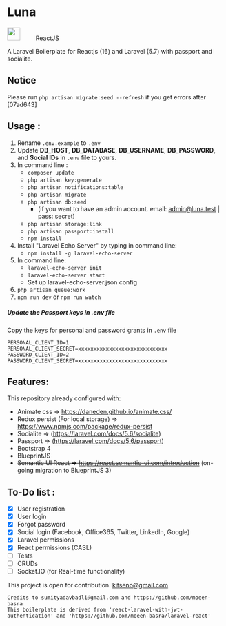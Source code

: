 # Luna
<img src="https://laravel.com/assets/img/components/logo-laravel.svg" height="30">
<label style="vertical-align: text-bottom; margin-left: 2rem;">ReactJS</label>

A Laravel Boilerplate for Reactjs (16) and Laravel (5.7) with passport and socialite.

## Notice
Please run `php artisan migrate:seed --refresh` if you get errors after [07ad643]

## Usage :
1. Rename `.env.example` to `.env`
2. Update **DB_HOST**, **DB_DATABASE**, **DB_USERNAME**, **DB_PASSWORD**, and **Social IDs** in `.env` file to yours.
3. In command line :
   - `composer update`
   - `php artisan key:generate`
   - `php artisan notifications:table`
   - `php artisan migrate`
   - `php artisan db:seed`
      - (if you want to have an admin account. email: admin@luna.test | pass: secret)
   - `php artisan storage:link`
   - `php artisan passport:install`
   - `npm install`
4. Install "Laravel Echo Server" by typing in command line:
   - `npm install -g laravel-echo-server`
5. In command line:
   - `laravel-echo-server init`
   - `laravel-echo-server start`
   - Set up laravel-echo-server.json config
6. `php artisan queue:work`
7. `npm run dev` or `npm run watch`

##### Update the Passport keys in .env file
Copy the keys for personal and password grants in `.env` file

```
PERSONAL_CLIENT_ID=1
PERSONAL_CLIENT_SECRET=xxxxxxxxxxxxxxxxxxxxxxxxxxxxx
PASSWORD_CLIENT_ID=2
PASSWORD_CLIENT_SECRET=xxxxxxxxxxxxxxxxxxxxxxxxxxxxx
```

## Features:
This repository already configured with:
- Animate css => https://daneden.github.io/animate.css/
- Redux persist (For local storage) => https://www.npmjs.com/package/redux-persist
- Socialite => (https://laravel.com/docs/5.6/socialite)
- Passport => (https://laravel.com/docs/5.6/passport)
- Bootstrap 4
- BlueprintJS
- ~~Semantic UI React => https://react.semantic-ui.com/introduction~~ (on-going migration to BlueprintJS 3)

## To-Do list :
- [x] User registration
- [x] User login
- [x] Forgot password
- [x] Social login (Facebook, Office365, Twitter, LinkedIn, Google)
- [x] Laravel permissions
- [x] React permissions (CASL)
- [ ] Tests
- [ ] CRUDs
- [ ] Socket.IO (for Real-time functionality)

This project is open for contribution.
kitseno@gmail.com

```
Credits to sumityadavbadli@gmail.com and https://github.com/moeen-basra
This boilerplate is derived from 'react-laravel-with-jwt-authentication' and 'https://github.com/moeen-basra/laravel-react'
``` 
